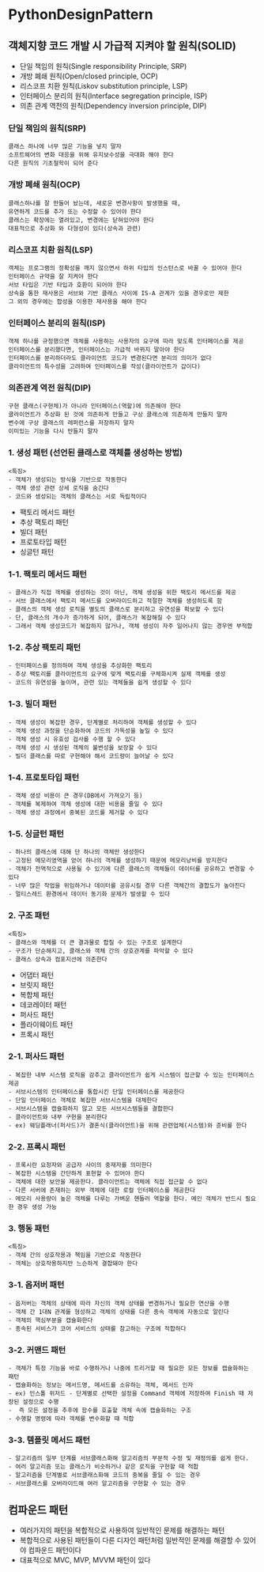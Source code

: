 # PythonDesignPattern

## 객체지향 코드 개발 시 가급적 지켜야 할 원칙(SOLID)
- 단일 책임의 원칙(Single responsibility Principle, SRP)
- 개방 폐쇄 원칙(Open/closed principle, OCP)
- 리스코프 치환 원칙(Liskov substitution principle, LSP)
- 인터페이스 분리의 원칙(Interface segregation principle, ISP)
- 의존 관계 역전의 원칙(Dependency inversion principle, DIP)

### 단일 책임의 원칙(SRP)
    클래스 하나에 너무 많은 기능을 넣지 말자
    소프트웨어의 변화 대응을 위해 유지보수성을 극대화 해야 한다
    다른 원칙의 기초철학이 되어 준다

### 개방 폐쇄 원칙(OCP)
    클래스하나를 잘 만들어 놨는데, 새로운 변경사항이 발생했을 때,
    유연하게 코드를 추가 또는 수정할 수 있어야 한다
    클래스는 확장에는 열려있고, 변경에는 닫혀있어야 한다
    대표적으로 추상화 와 다형성이 있다(상속과 관련)
    
### 리스코프 치환 원칙(LSP)
    객체는 프로그램의 정확성을 깨지 않으면서 하위 타입의 인스턴스로 바꿀 수 있어야 한다
    인터페이스 규약을 잘 지켜야 한다
    서브 타입은 기반 타입과 호환이 되어야 한다
    상속을 통한 재사용은 서브와 기반 클래스 사이에 IS-A 관계가 있을 경우로만 제한
    그 외의 경우에는 합성을 이용한 재사용을 해야 한다

### 인터페이스 분리의 원칙(ISP)
    객체 하나를 규정했으면 객체를 사용하는 사용자의 요구에 따라 맞도록 인터페이스를 제공
    인터페이스를 분리했다면, 인터페이스는 가급적 바뀌지 말아야 한다
    인터페이스를 분리하더라도 클라이언트 코드가 변경된다면 분리의 의미가 없다
    클라이언트의 특수성을 고려하여 인터페이스를 작성(클라이언트가 갑이다)

### 의존관계 역전 원칙(DIP)
    구현 클래스(구현체)가 아니라 인터페이스(역할)에 의존해야 한다
    클라이언트가 추상화 된 것에 의존하게 만들고 구상 클래스에 의존하게 만들지 말자
    변수에 구상 클래스의 레퍼런스를 저장하지 말자
    이미있는 기능을 다시 만들지 말자



### 1. 생성 패턴 (선언된 클래스로 객체를 생성하는 방법)
    <특징>
    - 객체가 생성되는 방식을 기반으로 작동한다
    - 객체 생성 관련 상세 로직을 숨긴다
    - 코드와 생성되는 객체의 클래스는 서로 독립적이다

- 팩토리 메서드 패턴
- 추상 팩토리 패턴
- 빌더 패턴
- 프로토타입 패턴
- 싱글턴 패턴

### 1-1. 팩토리 메서드 패턴
    - 클래스가 직접 객체를 생성하는 것이 아닌, 객체 생성을 위한 팩토리 메서드를 제공
    - 서브 클래스에서 팩토리 메서드를 오버라이드하고 적절한 객체를 생성하도록 함
    - 클래스의 객체 생성 로직을 별도의 클래스로 분리하고 유연성을 확보할 수 있다
    - 단, 클래스의 개수가 증가하게 되어, 클래스가 복잡해질 수 있다
    - 그래서 객체 생성코드가 복잡하지 않거나, 객체 생성이 자주 일어나지 않는 경우엔 부적합

### 1-2. 추상 팩토리 패턴
    - 인터페이스를 정의하여 객체 생성을 추상화한 팩토리
    - 추상 팩토리를 클라이언트의 요구에 맞게 팩토리를 구체화시켜 실제 객체를 생성
    - 코드의 유연성을 높이며, 관련 있는 객체들을 쉽게 생성할 수 있다

### 1-3. 빌더 패턴
    - 객체 생성이 복잡한 경우, 단계별로 처리하여 객체를 생성할 수 있다
    - 객체 생성 과정을 단순화하여 코드의 가독성을 높일 수 있다
    - 객체 생성 시 유효성 검사를 수행 할 수 있다
    - 객체 생성 시 생성된 객체의 불변성을 보장할 수 있다
    - 빌더 클래스를 따로 구현해야 해서 코드량이 늘어날 수 있다

### 1-4. 프로토타입 패턴
    - 객체 생성 비용이 큰 경우(DB에서 가져오기 등)
    - 객체를 복제하여 객체 생성에 대한 비용을 줄일 수 있다
    - 객체 생성 과정에서 중복된 코드를 제거할 수 있다

### 1-5. 싱글턴 패턴
    - 하나의 클래스에 대해 단 하나의 객체만 생성한다
    - 고정된 메모리영역을 얻어 하나의 객체를 생성하기 때문에 메모리낭비를 방지한다
    - 객체가 전역적으로 사용될 수 있기에 다른 클래스의 객체들이 데이터를 공유하고 변경할 수 있다
    - 너무 많은 작업을 위임하거나 데이터를 공유시킬 경우 다른 객체간의 결합도가 높아진다
    - 멀티스레드 환경에서 데이터 동기화 문제가 발생할 수 있다

### 2. 구조 패턴
    <특징>
    - 클래스와 객체를 더 큰 결과물로 합칠 수 있는 구조로 설계한다
    - 구조가 단순해지고, 클래스와 객체 간의 상호관계를 파악할 수 았다
    - 클래스 상속과 컴포지션에 의존한다

- 어댑터 패턴
- 브릿지 패턴
- 복합체 패턴
- 데코레이터 패턴
- 퍼사드 패턴
- 플라이웨이트 패턴
- 프록시 패턴

### 2-1. 퍼사드 패턴
    - 복잡한 내부 시스템 로직을 감추고 클라이언트가 쉽게 시스템이 접근할 수 있는 인터페이스 제공
    - 서브시스템의 인터페이스를 통합시킨 단일 인터페이스를 제공한다
    - 단일 인터페이스 객체로 복잡한 서브시스템을 대체한다
    - 서브시스템을 캡슐화하지 않고 모든 서브시스템들을 결합한다
    - 클라이언트와 내부 구현을 분리한다
    - ex) 웨딩플래너(퍼사드)가 결혼식(클라이언트)을 위해 관련업체(시스템)와 준비를 한다

### 2-2. 프록시 패턴
    - 프록시란 요청자와 공급자 사이의 중재자를 의미한다
    - 복잡한 시스템을 간단하게 표현할 수 있어야 한다
    - 객체에 대한 보안을 제공한다. 클라이언트는 객체에 직접 접근할 수 없다
    - 다른 서버에 존재하는 외부 객체에 대한 로컬 인터페이스를 제공한다
    - 메모리 사용량이 높은 객체를 다루는 가벼운 핸들러 역할을 한다. 메인 객체가 반드시 필요한 경우 생성 가능

### 3. 행동 패턴
    <특징>
    - 객체 간의 상호작용과 책임을 기반으로 작동한다
    - 객체는 상호작용하지만 느슨하게 결합돼야 한다

### 3-1. 옵저버 패턴
    - 옵저버는 객체의 상태에 따라 자신의 객체 상태를 변경하거나 필요한 연산을 수행
    - 객체 간 1대N 관계를 형성하고 객체의 상태를 다른 종속 객체에 자동으로 알린다
    - 객체의 핵심부분을 캡슐화한다
    - 종속된 서비스가 코어 서비스의 상태를 참고하는 구조에 적합하다

### 3-2. 커맨드 패턴
    - 객체가 특정 기능을 바로 수행하거나 나중에 트리거할 때 필요한 모든 정보를 캡슐화하는 패턴
    - 캡슐화하는 정보는 메서드명, 메서드를 소유하는 객체, 메서드 인자
    - ex) 인스톨 위저드 - 단계별로 선택한 설정을 Command 객체에 저장하여 Finish 때 저장된 설정으로 수행
    -  즉 모든 설정을 추후에 함수를 호출할 객체 속에 캡슐화하는 구조
    - 수행할 명령에 따라 객체를 변수화할 때 적합

### 3-3. 템플릿 메서드 패턴
    - 알고리즘의 일부 단계를 서브클래스화해 알고리즘의 부분적 수정 및 재정의를 쉽게 한다.
    - 여러 알고리즘 또는 클래스가 비슷하거나 같은 로직을 구현할 때 적합
    - 알고리즘을 단계별로 서브클래스화해 코드의 중복을 줄일 수 있는 경우
    - 서브클래스를 오버라이드해 여러 알고리즘을 구현할 수 있는 경우


## 컴파운드 패턴
- 여러가지의 패턴을 복합적으로 사용하여 일반적인 문제를 해결하는 패턴
- 복합적으로 사용된 패턴들이 다른 디자인 패턴처럼 일반적인 문제를 해결할 수 있어야 컴파운드 패턴이다
- 대표적으로 MVC, MVP, MVVM 패턴이 있다


